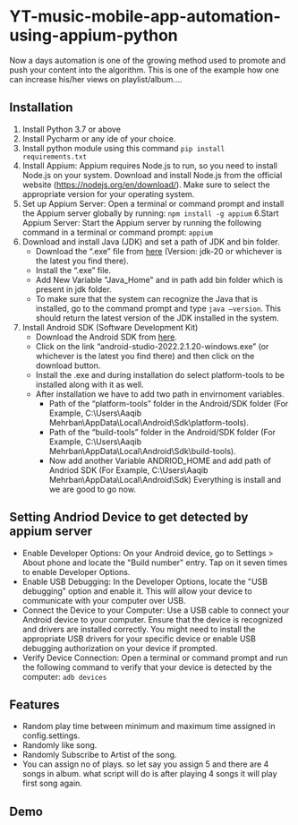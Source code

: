 # YT-music-mobile-app-automation-using-appium-python
Now a days automation is one of the growing method used to promote and push your content into the algorithm.
This is one of the example how one can increase his/her views on playlist/album....

## Installation

1. Install Python 3.7 or above
2. Install Pycharm or any ide of your choice.
3. Install python module using this command ```pip install requirements.txt```
4. Install Appium: Appium requires Node.js to run, so you need to install Node.js on your system. Download and install Node.js from the official website (https://nodejs.org/en/download/). Make sure to select the appropriate version for your operating system.
5. Set up Appium Server: Open a terminal or command prompt and install the Appium server globally by running:
       ```npm install -g appium```
6.Start Appium Server: Start the Appium server by running the following command in a terminal or command prompt:
       ```appium```
7. Download and install Java (JDK) and set a path of JDK and bin folder.
   - Download the “.exe” file from [here](http://www.oracle.com/technetwork/java/javase/downloads/index.html) (Version: jdk-20 or whichever is the latest you find there).
   - Install the “.exe” file.
   - Add New Variable "Java_Home" and in path add bin folder which is present in jdk folder.
   - To make sure that the system can recognize the Java that is installed, go to the command prompt and type ```java –version```. This should return the latest version of the JDK installed in the system.
8. Install Android SDK (Software Development Kit)
   - Download the Android SDK from [here](https://developer.android.com/studio/index.html).
   - Click on the link “android-studio-2022.2.1.20-windows.exe” (or whichever is the latest you find there) and then click on the download button.
   - Install the .exe and during installation do select platform-tools to be installed along with it as well.
   - After installation we have to add two path in envirnoment variables.
       - Path of the “platform-tools” folder in the Android/SDK folder (For Example, C:\Users\Aaqib Mehrban\AppData\Local\Android\Sdk\platform-tools).
       - Path of the “build-tools” folder in the Android/SDK folder (For Example, C:\Users\Aaqib Mehrban\AppData\Local\Android\Sdk\build-tools).
     - Now add another Variable ANDRIOD_HOME and add path of Andriod SDK (For Example, C:\Users\Aaqib Mehrban\AppData\Local\Android\Sdk)
Everything is install and we are good to go now.

## Setting Andriod Device to get detected by appium server

- Enable Developer Options: On your Android device, go to Settings > About phone and locate the "Build number" entry. Tap on it seven times to enable Developer Options.
- Enable USB Debugging: In the Developer Options, locate the "USB debugging" option and enable it. This will allow your device to communicate with your computer over USB.
- Connect the Device to your Computer: Use a USB cable to connect your Android device to your computer. Ensure that the device is recognized and drivers are installed correctly. You might need to install the appropriate USB drivers for your specific device or enable USB debugging authorization on your device if prompted.
- Verify Device Connection: Open a terminal or command prompt and run the following command to verify that your device is detected by the computer: ```adb devices```

## Features
- Random play time between minimum and maximum time assigned in config.settings.
- Randomly like song.
- Randomly Subscribe to Artist of the song.
- You can assign no of plays. so let say you assign 5 and there are 4 songs in album. what script will do is after playing 4 songs it will play first song again.

## Demo
